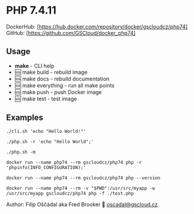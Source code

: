 # PHP 7.4.11

DockerHub: [https://hub.docker.com/repository/docker/gscloudcz/php74]  
GitHub: [https://github.com/GSCloud/docker_php74]

## Usage

* **make** - CLI help
* 🆘 make build - rebuild image
* 🆘 make docs - rebuild documentation
* 🆘 make everything - run all make points
* 🆘 make push - push Docker image
* 🆘 make test - test image

## Examples

`./cli.sh 'echo "Hello World!"'`  

`./php.sh -r 'echo "Hello World";'`  

`./php.sh -m`

`docker run --name php74 --rm gscloudcz/php74 php -r 'phpinfo(INFO_CONFIGURATION);'`

`docker run --name php74 --rm gscloudcz/php74 php --version`

`docker run --name php74 --rm -v "$PWD":/usr/src/myapp -w /usr/src/myapp gscloudcz/php74 php -f ./test.php`

Author: Filip Oščádal aka Fred Brooker 💌 <oscadal@gscloud.cz>
